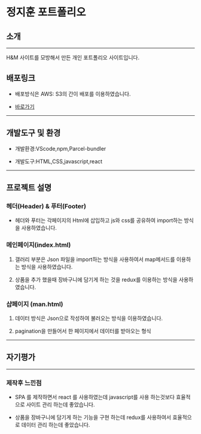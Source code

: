 # 정지훈 포트폴리오

## 소개

---

H&M 사이트를 모방해서 만든 개인 포트폴리오 사이트입니다.

## 배포링크

- 배포방식은 AWS: S3의 간이 배포를 이용하였습니다.

- [바로가기](http://localhost:3000/)

---

## 개발도구 및 환경

- 개발환경:VScode,npm,Parcel-bundler

- 개발도구:HTML,CSS,javascript,react

---

## 프로젝트 설명

### 헤더(Header) & 푸터(Footer)

- 헤더와 푸터는 각페이지의 Html에 삽입하고 js와 css를 공유하여 import하는 방식을 사용하였습니다.

### 메인페이지(index.html)

1. 갤러리 부분은 Json 파일을 import하는 방식을 사용하여서 map메서드를 이용하는 방식을 사용하였습니다.

2. 상품을 추가 했을때 장바구니에 담기게 하는 것을 redux를 이용하는 방식을 사용하였습니다.

### 샵페이지 (man.html)

1. 데이터 방식은 Json으로 작성하여 불러오는 방식을 이용하였습니다.

2. pagination을 만들어서 한 페이지에서 데이터를 받아오는 형식

---

## 자기평가

---
### 제작후 느낀점 


- SPA 를 제작하면서 react 를 사용하였는데 javascript를 사용 하는것보다 효율적으로 사이트 관리 하는데 좋았습니다.

- 상품을 장바구니에 담기게 하는 기능을 구현 하는데 redux를 사용하여서 효율적으로 데이터 관리 하는데 좋았습니다. 
